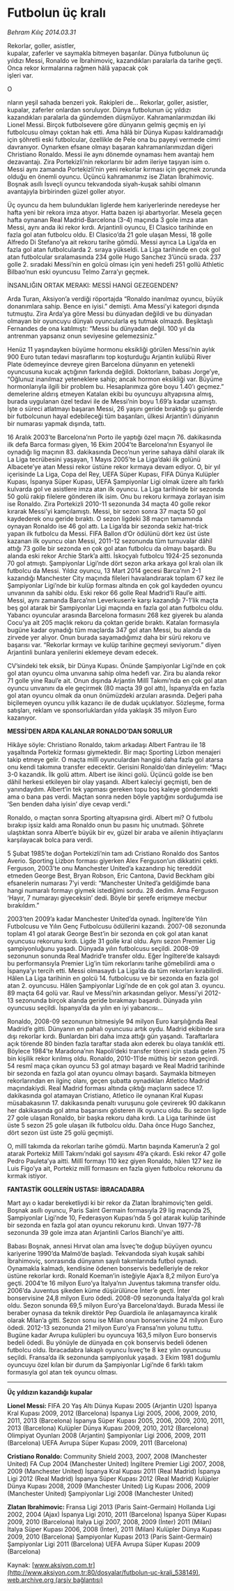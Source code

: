 # Futbolun üç kralı

*Behram Kılıç 2014.03.31*

<div class="pNewsDetailMainContent ctx_content" itemprop="articleBody">
 <p>
  Rekorlar, goller, asistler,
  <br/>
  kupalar, zaferler ve saymakla bitmeyen başarılar. Dünya futbolunun üç yıldızı Messi, Ronaldo ve İbrahimoviç, kazandıkları paralarla da tarihe geçti. Onca rekor kırmalarına rağmen hâlâ yapacak çok
  <br/>
  işleri var.
 </p>
 <p>
  O
 </p>
 <p>
  nların yeşil sahada benzeri yok. Rakipleri de… Rekorlar, goller, asistler, kupalar, zaferler onlardan soruluyor. Dünya futbolunun üç yıldızı kazandıkları paralarla da gündemden düşmüyor. Kahramanlarımızdan ilki Lionel Messi. Birçok futbolsevere göre dünyanın gelmiş geçmiş en iyi futbolcusu olmayı çoktan hak etti. Ama hâlâ bir Dünya Kupası kaldıramadığı için şöhretli eski futbolcular, özellikle de Pele ona bu payeyi vermede cimri davranıyor. Oynarken efsane olmayı başaran kahramanlarımızdan diğeri Christiano Ronaldo. Messi ile aynı dönemde oynaması hem avantajı hem dezavantajı. Zira Portekizli’nin rekorlarını bir adım ileriye taşıyan isim o. Messi aynı zamanda Portekizli’nin yeni rekorlar kırması için geçmek zorunda olduğu en önemli oyuncu. Üçüncü kahramanımız ise Zlatan İbrahimoviç. Boşnak asıllı İsveçli oyuncu tekvandoda siyah-kuşak sahibi olmanın avantajıyla birbirinden güzel goller atıyor.
  <p>
   Üç oyuncu da hem bulundukları liglerde hem kariyerlerinde neredeyse her hafta yeni bir rekora imza atıyor. Hatta bazen işi abartıyorlar. Mesela geçen hafta oynanan Real Madrid-Barcelona (3-4) maçında 3 gole imza atan Messi, aynı anda iki rekor kırdı. Arjantinli oyuncu, El Clasico tarihinde en fazla gol atan futbolcu oldu. El Clasico’da 21 gole ulaşan Messi, 18 golle Alfredo Di Stefano’ya ait rekoru tarihe gömdü. Messi ayrıca La Liga’da en fazla gol atan futbolcularda 2. sıraya yükseldi. La Liga tarihinde en çok gol atan futbolcular sıralamasında 234 golle Hugo Sanchez 3’üncü sırada. 237 golle 2. sıradaki Messi’nin en golcü olması için yeni hedefi 251 gollü Athletic Bilbao’nun eski oyuncusu Telmo Zarra’yı geçmek.
  </p>
  <p>
   İNSANLIĞIN ORTAK MERAKI: MESSİ HANGİ GEZEGENDEN?
   <p>
    Arda Turan, Aksiyon’a verdiği röportajda “Ronaldo inanılmaz oyuncu, büyük donanımlara sahip. Bence en iyisi.” demişti. Ama Messi’yi kategori dışında tutmuştu. Zira Arda’ya göre Messi bu dünyadan değildi ve bu dünyadan olmayan bir oyuncuyu dünyalı oyuncularla eş tutmak olmazdı. Beşiktaşlı Fernandes de ona katılmıştı: “Messi bu dünyadan değil. 100 yıl da antrenman yapsanız onun seviyesine gelemezsiniz.”
    <p>
     Henüz 11 yaşındayken büyüme hormonu eksikliği görülen Messi’nin aylık 900 Euro tutan tedavi masraflarını top koşturduğu Arjantin kulübü River Plate ödemeyince devreye giren Barcelona dünyanın en yetenekli oyuncusuna kucak açtığının farkında değildi. Doktorların, babası Jorge’ye, “Oğlunuz inanılmaz yeteneklere sahip; ancak hormon eksikliği var. Büyüme hormonlarıyla ilgili bir problem bu. Hesaplarımıza göre boyu 1.40’ı geçmez.” demelerine aldırış etmeyen Katalan ekibi bu oyuncuyu altyapısına almış, burada uygulanan özel tedavi ile de Messi’nin boyu 1.69’a kadar uzamıştı. İşte o süreci atlatmayı başaran Messi, 26 yaşını geride bıraktığı şu günlerde bir futbolcunun hayal edebileceği tüm başarıları, ülkesi Arjantin’i dünyanın bir numarası yapmak dışında, tattı.
     <p>
      16 Aralık 2003’te Barcelona’nın Porto ile yaptığı özel maçın 76. dakikasında ilk defa Barca forması giyen, 16 Ekim 2004’te Barcelona’nın Esyanyol ile oynadığı lig maçının 83. dakikasında Deco’nun yerine sahaya dâhil olarak ilk La Liga tecrübesini yaşayan, 1 Mayıs 2005’te La Liga’daki ilk golünü Albacete’ye atan Messi rekor üstüne rekor kırmaya devam ediyor. O, bir yıl içerisinde La Liga, Copa del Rey, UEFA Süper Kupası, FIFA Dünya Kulüpler Kupası, İspanya Süper Kupası, UEFA Şampiyonlar Ligi olmak üzere altı farklı kulvarda gol ve asistlere imza atan ilk oyuncu. La Liga tarihinde bir sezonda 50 golü rakip filelere gönderen ilk isim. Onu bu rekoru kırmaya zorlayan isim ise Ronaldo. Zira Portekizli 2010-11 sezonunda 34 maçta 40 golle rekor kırarak Messi’yi kamçılamıştı. Messi, bir sezon sonra 37 maçta 50 gol kaydederek onu geride bıraktı. O sezon ligdeki 38 maçın tamamında oynayan Ronaldo ise 46 gol attı. La Liga’da bir sezonda sekiz hat-trick yapan ilk futbolcu da Messi. FIFA Ballon d’Or ödülünü dört kez üst üste kazanan ilk oyuncu olan Messi, 2011-12 sezonunda tüm turnuvalar dâhil attığı 73 golle bir sezonda en çok gol atan futbolcu da olmayı başardı. Bu alanda eski rekor Archie Stark’a aitti. İskoçyalı futbolcu 1924-25 sezonunda 70 gol atmıştı. Şampiyonlar Ligi’nde dört sezon arka arkaya gol kralı olan ilk futbolcu da Messi. Yıldız oyuncu, 13 Mart 2014 gecesi Barca’nın 2-1 kazandığı Manchester City maçında fileleri havalandırarak toplam 67 kez ile Şampiyonlar Ligi’nde bir kulüp forması altında en çok gol kaydeden oyuncu unvanının da sahibi oldu. Eski rekor 66 golle Real Madrid’li Raul’e aitti. Messi, aynı zamanda Barca’nın Leverkusen’e karşı kazandığı 7-1’lik maçta beş gol atarak bir Şampiyonlar Ligi maçında en fazla gol atan futbolcu oldu. Yabancı oyuncular arasında Barcelona formasını 268 kez giyerek bu alanda Cocu’ya ait 205 maçlık rekoru da çoktan geride bıraktı. Katalan formasıyla bugüne kadar oynadığı tüm maçlarda 347 gol atan Messi, bu alanda da zirvede yer alıyor. Onun burada sayamadığımız daha bir sürü rekoru ve başarısı var. “Rekorlar kırmayı ve kulüp tarihine geçmeyi seviyorum.” diyen Arjantinli bunlara yenilerini eklemeye devam edecek.
      <p>
       CV’sindeki tek eksik, bir Dünya Kupası. Önünde Şampiyonlar Ligi’nde en çok gol atan oyuncu olma unvanına sahip olma hedefi var. Zira bu alanda rekor 71 golle yine Raul’e ait. Onun dışında Arjantin Millî Takımı’nda en çok gol atan oyuncu unvanını da ele geçirmek (80 maçta 39 gol attı), İspanya’da en fazla gol atan oyuncu olmak da onun önümüzdeki arzuları arasında. Değeri paha biçilemeyen oyuncu yıllık kazancı ile de dudak uçuklatıyor. Sözleşme, forma satışları, reklam ve sponsorluklardan yılda yaklaşık 35 milyon Euro kazanıyor.
      </p>
      <p>
       <strong>
        MESSİ’DEN ARDA KALANLAR RONALDO’DAN SORULUR
       </strong>
       <p>
        Hikâye söyle: Christiano Ronaldo, takım arkadaşı Albert Fantrau ile 18 yaşaltında Portekiz forması giymektedir. Bir maçı Sporting Lizbon menajeri takip etmeye gelir. O maçta millî oyunculardan hangisi daha fazla gol atarsa onu kendi takımına transfer edecektir. Gerisini Ronaldo’dan dinleyelim: “Maçı 3-0 kazandık. İlk golü attım. Albert ise ikinci golü. Üçüncü golde ise ben dâhil herkesi etkileyen bir olay yaşandı. Albert kaleciyi geçmişti, ben de yanındaydım. Albert’in tek yapması gereken topu boş kaleye göndermekti ama o bana pas verdi. Maçtan sonra neden böyle yaptığını sorduğumda ise ‘Sen benden daha iyisin’ diye cevap verdi.”
        <p>
         Ronaldo, o maçtan sonra Sporting altyapısına girdi. Albert mi? O futbolu bırakıp işsiz kaldı ama Ronaldo onun bu pasını hiç unutmadı. Şöhrete ulaştıktan sonra Albert’e büyük bir ev, güzel bir araba ve ailenin ihtiyaçlarını karşılayacak bolca para verdi.
         <p>
          5 Şubat 1985’te doğan Portekizli’nin tam adı Cristiano Ronaldo dos Santos Averio. Sporting Lizbon forması giyerken Alex Ferguson’un dikkatini çekti. Ferguson, 2003’te onu Manchester United’a kazandırıp hiç tereddüt etmeden George Best, Bryan Robson, Eric Cantona, David Beckham gibi efsanelerin numarası 7’yi verdi: “Manchester United’a geldiğimde bana hangi numaralı formayı giymek istediğimi sordu. 28 dedim. Ama Ferguson ‘Hayır, 7 numarayı giyeceksin’ dedi. Böyle bir şerefe erişmeye mecbur bırakıldım.”
          <p>
           2003’ten 2009’a kadar Manchester United’da oynadı. İngiltere’de Yılın Futbolcusu ve Yılın Genç Futbolcusu ödüllerini kazandı. 2007-08 sezonunda toplam 41 gol atarak George Best’in bir sezonda en çok gol atan kanat oyuncusu rekorunu kırdı. Ligde 31 golle kral oldu. Aynı sezon Premier Lig şampiyonluğunu yaşadı. Dünyada yılın futbolcusu seçildi. 2008-09 sezonunun sonunda Real Madrid’e transfer oldu. Eğer İngiltere’de kalsaydı bu performansıyla Premier Lig’in tüm rekorlarını tarihe gömebilirdi ama o İspanya’yı tercih etti. Messi olmasaydı La Liga’da da tüm rekorları kırabilirdi. Hâlen La Liga tarihinin en golcü 14. futbolcusu ve bir sezonda en fazla gol atan 2. oyuncusu. Hâlen Şampiyonlar Ligi’nde de en çok gol atan 3. oyuncu. 89 maçta 64 golü var. Raul ve Messi’nin arkasından geliyor. Messi’yi 2012-13 sezonunda birçok alanda geride bırakmayı başardı. Dünyada yılın oyuncusu seçildi. İspanya’da da yılın en iyi yabancısı...
           <p>
            Ronaldo, 2008-09 sezonunun bitmesiyle 94 milyon Euro karşılığında Real Madrid’e gitti. Dünyanın en pahalı oyuncusu artık oydu. Madrid ekibinde sıra dışı rekorlar kırdı. Bunlardan biri daha imza attığı gün yaşandı. Taraftarlara açık törende 80 binden fazla taraftar stada akın ederek bu olaya tanıklık etti. Böylece 1984’te Maradona’nın Napoli’deki transfer töreni için stada gelen 75 bin kişilik rekor kırılmış oldu. Ronaldo, 2010-11’de müthiş bir sezon geçirdi. 54 resmî maça çıkan oyuncu 53 gol atmayı başardı ve Real Madrid tarihinde bir sezonda en fazla gol atan oyuncu olmayı başardı. Saymakla bitmeyen rekorlarından en ilginç olanı, geçen şubatta oynadıkları Atletico Madrid maçındakiydi. Real Madrid forması altında çıktığı maçların sadece 17. dakikasında gol atamayan Cristiano, Atletico ile oynanan Kral Kupası müsabakasının 17. dakikasında penaltı vuruşunu gole çevirerek 90 dakikanın her dakikasında gol atma başarısını gösteren ilk oyuncu oldu. Bu sezon ligde 27 gole ulaşan Ronaldo, bir başka rekoru daha kırdı. La Liga tarihinde üst üste 5 sezon 25 gole ulaşan ilk futbolcu oldu. Daha önce Hugo Sanchez, dört sezon üst üste 25 golü geçmişti.
            <p>
             O, millî takımda da rekorları tarihe gömdü. Martın başında Kamerun’a 2 gol atarak Portekiz Millî Takımı’ndaki gol sayısını 49’a çıkardı. Eski rekor 47 golle Pedro Pauleta’ya aitti. Millî formayı 110 kez giyen Ronaldo, hâlen 127 kez ile Luis Figo’ya ait, Portekiz millî formasını en fazla giyen futbolcu rekorunu da kırmak istiyor.
            </p>
            <p>
             <strong>
              FANTASTİK GOLLERİN USTASI: İBRACADABRA
             </strong>
             <p>
              Mart ayı o kadar bereketliydi ki bir rekor da Zlatan İbrahimoviç’ten geldi. Boşnak asıllı oyuncu, Paris Saint Germain formasıyla 29 lig maçında 25, Şampiyonlar Ligi’nde 10, Federasyon Kupası’nda 5 gol atarak kulüp tarihinde bir sezonda en fazla gol atan oyuncu rekorunu kırdı. Unvan 1977-78 sezonunda 39 gole imza atan Arjantinli Carlos Bianchi’ye aitti.
              <p>
               Babası Boşnak, annesi Hırvat olan ama İsveç’te doğup büyüyen oyuncu kariyerine 1990’da Malmö’de başladı. Tekvandoda siyah kuşak sahibi İbrahimoviç, sonrasında dünyanın sayılı takımlarında futbol oynadı. Oynamakla kalmadı, kendisine ödenen bonservis bedelleriyle de rekor üstüne rekorlar kırdı. Ronald Koeman’in isteğiyle Ajax’a 8,2 milyon Euro’ya geçti. 2004’te 16 milyon Euro’ya İtalya’nın Juventus takımına transfer oldu. 2006’da Juventus şikeden küme düşürülünce İnter’e geçti. İnter bonservisine 24,8 milyon Euro ödedi. 2008-09 sezonunda İtalya’da gol kralı oldu. Sezon sonunda 69,5 milyon Euro’ya Barcelona’daydı. Burada Messi ile beraber oynasa da teknik direktör Pep Guardiola ile anlaşamayınca kiralık olarak Milan’a gitti. Sezon sonu ise Milan onun bonservisine 24 milyon Euro ödedi. 2012-13 sezonunda 21 milyon Euro’ya Fransa’nın yolunu tuttu. Bugüne kadar Avrupa kulüpleri bu oyuncuya 163,5 milyon Euro bonservis bedeli ödedi. Bu yönüyle de dünyada en çok bonservis bedeli ödenen futbolcu oldu. İbracadabra lakaplı oyuncu İsveç’te 8 kez yılın oyuncusu seçildi. Fransa’da ilk sezonunda şampiyonluk yaşadı. 3 Ekim 1981 doğumlu oyuncuyu özel kılan bir durum da Şampiyonlar Ligi’nde 6 farklı takım formasıyla gol atan tek oyuncu olması.
              </p>
              <hr/>
              <p>
               <strong>
                Üç yıldızın kazandığı kupalar
               </strong>
              </p>
              <p>
               <strong>
               </strong>
               <strong>
                Lionel Messi:
               </strong>
               FIFA 20 Yaş Altı Dünya Kupası 2005 (Arjantin U20) İspanya Kral Kupası 2009, 2012 (Barcelona) İspanya Ligi 2005, 2006, 2009, 2010, 2011, 2013 (Barcelona) İspanya Süper Kupası 2005, 2006, 2009, 2010, 2011, 2013 (Barcelona) Kulüpler Dünya Kupası 2009, 2010, 2012 (Barcelona) Olimpiyat Oyunları 2008 (Arjantin) Şampiyonlar Ligi 2006, 2009, 2011 (Barcelona) UEFA Avrupa Süper Kupası 2009, 2011 (Barcelona)
              </p>
              <p>
               <strong>
                Cristiano Ronaldo:
               </strong>
               Community Shield 2003, 2007, 2008 (Manchester United) FA Cup 2004 (Manchester United) İngiltere Premier Ligi 2007, 2008, 2009 (Manchester United) İspanya Kral Kupası 2011 (Real Madrid) İspanya Ligi 2012 (Real Madrid) İspanya Süper Kupası 2012 (Real Madrid) Kulüpler Dünya Kupası 2008, 2009 (Manchester United) Lig Kupası 2006, 2009 (Manchester United) Şampiyonlar Ligi 2008 (Manchester United)
              </p>
              <p>
               <strong>
                Zlatan Ibrahimovic:
               </strong>
               Fransa Ligi 2013 (Paris Saint-Germain) Hollanda Ligi 2002, 2004 (Ajax) İspanya Ligi 2010, 2011 (Barcelona) İspanya Süper Kupası 2009, 2010 (Barcelona) İtalya Ligi 2007, 2008, 2009 (İnter) 2011 (Milan) İtalya Süper Kupası 2006, 2008 (İnter), 2011 (Milan) Kulüpler Dünya Kupası 2009, 2010 (Barcelona) Şampiyonlar Kupası 2013 (Paris Saint-Germain) Şampiyonlar Ligi 2011 (Barcelona) UEFA Avrupa Süper Kupası 2009 (Barcelona)
              </p>
             </p>
            </p>
           </p>
          </p>
         </p>
        </p>
       </p>
      </p>
     </p>
    </p>
   </p>
  </p>
 </p>
</div>


Kaynak: [www.aksiyon.com.tr](http://www.aksiyon.com.tr:80/dosyalar/futbolun-uc-krali_538149), [web.archive.org (arşiv bağlantısı)](http://web.archive.org/web/20160108014108/http://www.aksiyon.com.tr:80/dosyalar/futbolun-uc-krali_538149)
